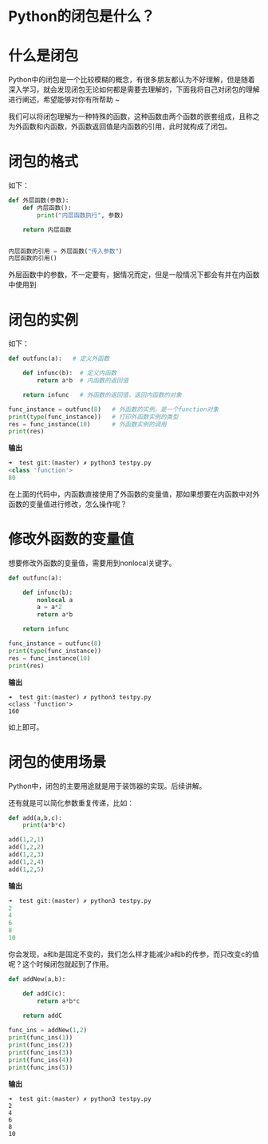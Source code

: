 # Python的闭包是什么？


# 什么是闭包


Python中的闭包是一个比较模糊的概念，有很多朋友都认为不好理解，但是随着深入学习，就会发现闭包无论如何都是需要去理解的，下面我将自己对闭包的理解进行阐述，希望能够对你有所帮助 ~



我们可以将闭包理解为一种特殊的函数，这种函数由两个函数的嵌套组成，且称之为外函数和内函数，外函数返回值是内函数的引用，此时就构成了闭包。





# 闭包的格式



如下：

```py
def 外层函数(参数):
    def 内层函数():
        print("内层函数执行", 参数)

    return 内层函数


内层函数的引用 = 外层函数("传入参数")
内层函数的引用()
```

外层函数中的参数，不一定要有，据情况而定，但是一般情况下都会有并在内函数中使用到



# 闭包的实例


如下：

```py
def outfunc(a):   # 定义外函数

    def infunc(b):  # 定义内函数
        return a*b  # 内函数的返回值

    return infunc   # 外函数的返回值，返回内函数的对象

func_instance = outfunc(8)   # 外函数的实例，是一个function对象
print(type(func_instance))   # 打印外函数实例的类型
res = func_instance(10)      # 外函数实例的调用
print(res)
```

**输出**

```py
➜  test git:(master) ✗ python3 testpy.py
<class 'function'>
80
```

在上面的代码中，内函数直接使用了外函数的变量值，那如果想要在内函数中对外函数的变量值进行修改，怎么操作呢？


# 修改外函数的变量值


想要修改外函数的变量值，需要用到nonlocal关键字。

```py
def outfunc(a):

    def infunc(b):
        nonlocal a
        a = a*2
        return a*b

    return infunc

func_instance = outfunc(8)
print(type(func_instance))
res = func_instance(10)
print(res)
```

**输出**

```
➜  test git:(master) ✗ python3 testpy.py
<class 'function'>
160
```

如上即可。


# 闭包的使用场景


Python中，闭包的主要用途就是用于装饰器的实现。后续讲解。


还有就是可以简化参数重复传递，比如：

```py
def add(a,b,c):
    print(a*b*c)

add(1,2,1)
add(1,2,2)
add(1,2,3)
add(1,2,4)
add(1,2,5)
```

**输出**

```py
➜  test git:(master) ✗ python3 testpy.py 
2
4
6
8
10
```

你会发现，a和b是固定不变的，我们怎么样才能减少a和b的传参，而只改变c的值呢？这个时候闭包就起到了作用。


```py
def addNew(a,b):

    def addC(c):
        return a*b*c

    return addC
            
func_ins = addNew(1,2)
print(func_ins(1))
print(func_ins(2))
print(func_ins(3))
print(func_ins(4))
print(func_ins(5))
```

**输出**

```
➜  test git:(master) ✗ python3 testpy.py
2
4
6
8
10
```


